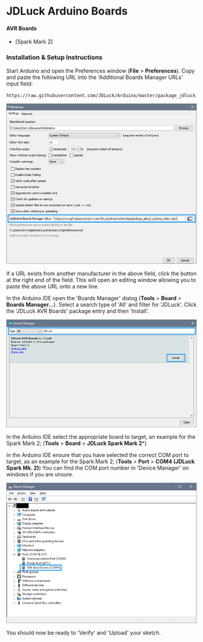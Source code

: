 # JDLuck Arduino Boards

#### AVR Boards
* [Spark Mark 2]

### Installation & Setup Instructions 

Start Arduino and open the Preferences window (**File** > **Preferences**). 
Copy and paste the following URL into the 'Additional Boards Manager URLs' input field:

	https://raw.githubusercontent.com/JDLuck/Arduino/master/package_jdluck_arduino_index.json

![Boards Manager URL](images/install-url.png)

If a URL exists from another manufacturer in the above field, click the button at the right end of the field. This will open an editing window allowing you to paste the above URL onto a new line.

In the Arduino IDE open the 'Boards Manager' dialog (**Tools** > **Board** > **Boards Manager...**). 
Select a search type of 'All' and filter for 'JDLuck'. Click the 'JDLuck AVR Boards' package entry and then 'Install'.

![Boards Manager Package](images/install-manager.png)

In the Arduino IDE select the appropriate board to target, an example for the Spark Mark 2; (**Tools** > **Board** > **JDLuck Spark Mark 2***)

In the Arduino IDE ensure that you have selected the correct COM port to target, as an example for the Spark Mark 2; (**Tools** > **Port** > **COM4 (JDLuck Spark Mk. 2)**)
You can find the COM port number in 'Device Manager' on windows if you are unsure.

![Device Manager COM Port](images/install-com.png)

You should now be ready to 'Verify' and 'Upload' your sketch.